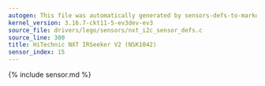 ```yaml
---
autogen: This file was automatically generated by sensors-defs-to-markdown.py
kernel_version: 3.16.7-ckt11-5-ev3dev-ev3
source_file: drivers/lego/sensors/nxt_i2c_sensor_defs.c
source_line: 300
title: HiTechnic NXT IRSeeker V2 (NSK1042)
sensor_index: 15
---
```


{% include sensor.md %}
